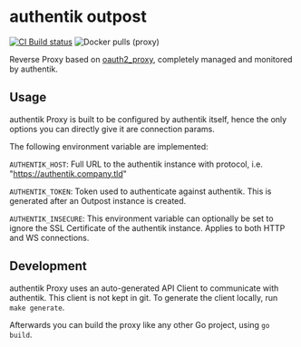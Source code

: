 # authentik outpost

[![CI Build status](https://img.shields.io/azure-devops/build/beryjuorg/authentik/3?style=flat-square)](https://dev.azure.com/beryjuorg/authentik/_build?definitionId=3)
![Docker pulls (proxy)](https://img.shields.io/docker/pulls/beryju/authentik-proxy.svg?style=flat-square)

Reverse Proxy based on [oauth2_proxy](https://github.com/oauth2-proxy/oauth2-proxy), completely managed and monitored by authentik.

## Usage

authentik Proxy is built to be configured by authentik itself, hence the only options you can directly give it are connection params.

The following environment variable are implemented:

`AUTHENTIK_HOST`: Full URL to the authentik instance with protocol, i.e. "https://authentik.company.tld"

`AUTHENTIK_TOKEN`: Token used to authenticate against authentik. This is generated after an Outpost instance is created.

`AUTHENTIK_INSECURE`: This environment variable can optionally be set to ignore the SSL Certificate of the authentik instance. Applies to both HTTP and WS connections.

## Development

authentik Proxy uses an auto-generated API Client to communicate with authentik. This client is not kept in git. To generate the client locally, run `make generate`.

Afterwards you can build the proxy like any other Go project, using `go build`.

